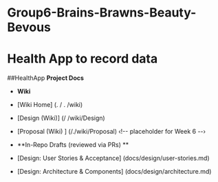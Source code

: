 # Group6-Brains-Brawns-Beauty-Bevous
# Health App to record data
##HealthApp
**Project Docs**
- **Wiki**
- [Wiki Home] (. / . /wiki)
- [Design (Wiki)] (/ /wiki/Design) <!-- published in Part B -->
- [Proposal (Wiki) ] (/./wiki/Proposal) ‹!-- placeholder for Week 6 --›

- **In-Repo Drafts (reviewed via PRs) **
- [Design: User Stories & Acceptance] (docs/design/user-stories.md)
- [Design: Architecture & Components] (docs/design/architecture.md)
